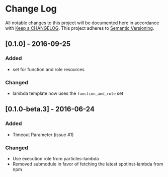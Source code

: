 # Change Log
All notable changes to this project will be documented here in
accordance with [Keep a CHANGELOG][keep-changelog-url].
This project adheres to [Semantic Versioning][semver-url].

## [0.1.0] - 2016-09-25
### Added
- set for function and role resources

### Changed
- lambda template now uses the `function_and_role` set

## [0.1.0-beta.3] - 2016-06-24
### Added
- Timeout Parameter (issue #1)

### Changed
- Use execution role from particles-lambda
- Removed submodule in favor of fetching the latest spotinst-lambda from npm


[semver-url]: http://semver.org
[keep-changelog-url]: http://keepachangelog.com/
